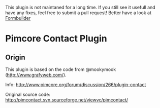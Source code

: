 This plugin is not maintaned for a long time. If you still see it usefull and have any fixes, feel free to submit a pull request! Better have a look at [Formbuilder](https://github.com/dachcom-digital/pimcore-formbuilder)

# Pimcore Contact Plugin #

## Origin  ##
This plugin is based on the code from @mookymook (http://www.grafyweb.com/).

Info: http://www.pimcore.org/forum/discussion/266/plugin-contact

Original source code: http://pimcontact.svn.sourceforge.net/viewvc/pimcontact/

